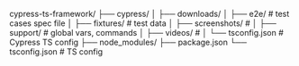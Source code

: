 cypress-ts-framework/
├── cypress/
│   ├── downloads/
│   ├── e2e/                # test cases spec file
│   ├── fixtures/           # test data
│   ├── screenshots/        # 
│   ├── support/            # global vars, commands
│   ├── videos/             # 
│   └── tsconfig.json       # Cypress TS config
├── node_modules/
├── package.json
└── tsconfig.json           # TS config 